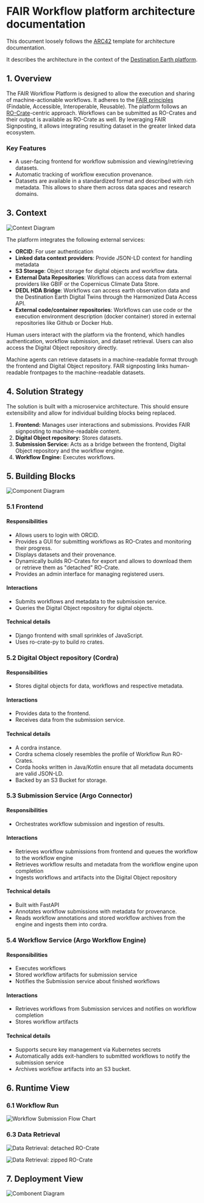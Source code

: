 # FAIR Workflow platform architecture documentation

This document loosely follows the [ARC42](https://arc42.org/overview) template for architecture documentation.

It describes the architecture in the context of the [Destination Earth platform](https://destination-earth.eu/).

## 1. Overview

The FAIR Workflow Platform is designed to allow the execution
and sharing of machine-actionable workflows.
It adheres to the [FAIR principles](https://www.go-fair.org/fair-principles/) (Findable, Accessible, Interoperable, Reusable).
The platform follows an [RO-Crate](https://www.researchobject.org/ro-crate/)-centric approach.
Workflows can be submitted as RO-Crates and their output is available as RO-Crate as well.
By leveraging FAIR Signposting, it allows integrating resulting dataset in the greater linked data ecosystem.

### Key Features

- A user-facing frontend for workflow submission and viewing/retrieving datasets.
- Automatic tracking of workflow execution provenance.
- Datasets are available in a standardized format and described with rich metadata. This allows to share them across data spaces and research domains.

## 3. Context

![Context Diagram](./assets/context.png)

The platform integrates the following external services:

- **ORCID**: For user authentication
- **Linked data context providers**: Provide JSON-LD context for handling metadata
- **S3 Storage**: Object storage for digital objects and workflow data.
- **External Data Repositories**: Workflows can access data from external providers like GBIF or the Copernicus Climate Data Store.
- **DEDL HDA Bridge**: Workflows can access earth observation data and the Destination Earth Digital Twins through the Harmonized Data Access API.
- **External code/container repositories**: Workflows can use code or the execution environment description (docker container) stored in external repositories like Github or Docker Hub.

Human users interact with the platform via the frontend, which handles authentication, workflow submission, and dataset retrieval. Users can also access the Digital Object repository directly. 

Machine agents can retrieve datasets in a machine-readable format through the frontend and Digital Object repository. FAIR signposting
links human-readable frontpages to the machine-readable datasets.


## 4. Solution Strategy

The solution is built with a microservice architecture.
This should ensure extensibility and allow for individual building blocks being replaced.

1. **Frontend:** Manages user interactions and submissions. Provides FAIR signposting to machine-readable content.
2. **Digital Object repository:** Stores datasets.
3. **Submission Service:** Acts as a bridge between the frontend, Digital Object repository and the workflow engine.
4. **Workflow Engine:** Executes workflows.

## 5. Building Blocks

![Component Diagram](./assets/components.png)

### 5.1 Frontend

#### Responsibilities

- Allows users to login with ORCID.
- Provides a GUI for submitting workflows as RO-Crates and monitoring their progress.
- Displays datasets and their provenance.
- Dynamically builds RO-Crates for export and allows to download them or retrieve them as "detached" RO-Crate.
- Provides an admin interface for managing registered users.

#### Interactions

- Submits workflows and metadata to the submission service.
- Queries the Digital Object repository for digital objects.

#### Technical details

- Django frontend with small sprinkles of JavaScript.
- Uses ro-crate-py to build ro crates.

### 5.2 Digital Object repository (Cordra)

#### Responsibilities

- Stores digital objects for data, workflows and respective metadata.

#### Interactions

- Provides data to the frontend.
- Receives data from the submission service.

#### Technical details

- A cordra instance.
- Cordra schema closely resembles the profile of Workflow Run RO-Crates.
- Corda hooks written in Java/Kotlin ensure that all metadata documents are valid JSON-LD.
- Backed by an S3 Bucket for storage.

### 5.3 Submission Service (Argo Connector)

#### Responsibilities

- Orchestrates workflow submission and ingestion of results.

#### Interactions

- Retrieves workflow submissions from frontend and queues the workflow to the workflow engine
- Retrieves workflow results and metadata from the workflow engine upon completion
- Ingests workflows and artifacts into the Digital Object repository

#### Technical details

- Built with FastAPI
- Annotates workflow submissions with metadata for provenance.
- Reads workflow annotations and stored workflow archives from the engine and ingests them into cordra.

### 5.4 Workflow Service (Argo Workflow Engine)

#### Responsibilities

- Executes workflows
- Stored workflow artifacts for submission service
- Notifies the Submission service about finished workflows

#### Interactions

- Retrieves workflows from Submission services and notifies on workflow completion
- Stores workflow artifacts

#### Technical details

- Supports secure key management via Kubernetes secrets
- Automatically adds exit-handlers to submitted workflows to notify the submission service
- Archives workflow artifacts into an S3 bucket.

## 6. Runtime View

### 6.1 Workflow Run

![Workflow Submission Flow Chart](./assets/exec_flow_wfl_submission.png)

### 6.3 Data Retrieval

![Data Retrieval: detached RO-Crate](./assets/exec_flow_detached_retrieval.png)

![Data Retrieval: zipped RO-Crate](./assets/exec_flow_zip_retrieval.png)

## 7. Deployment View

![Combonent Diagram](./assets/deployment.png)
